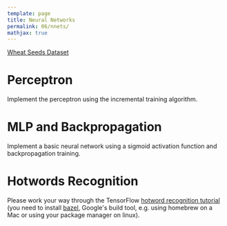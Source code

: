 ```yaml
---
template: page
title: Neural Networks
permalink: 06/nnets/
mathjax: true
---
```


[Wheat Seeds Dataset](06-nnets/wheat-seeds.csv)

# Perceptron

Implement the perceptron using the incremental training algorithm.


# MLP and Backpropagation

Implement a basic neural network using a sigmoid activation function and backpropagation training.


# Hotwords Recognition

Please work your way through the TensorFlow [hotword recognition tutorial](https://www.tensorflow.org/tutorials/audio_recognition) (you need to install [bazel](https://www.bazel.build/), Google's build tool, e.g. using homebrew on a Mac or using your package manager on linux).
